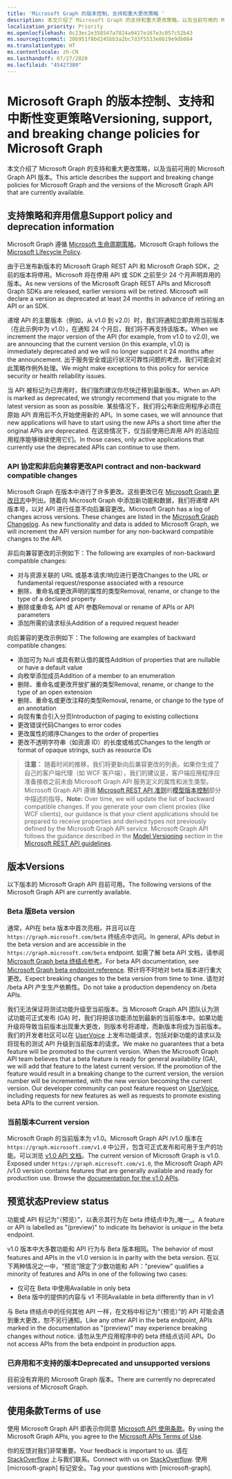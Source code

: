 ```yaml
---
title: 'Microsoft Graph 的版本控制、支持和重大更改策略 '
description: 本文介绍了 Microsoft Graph 的支持和重大更改策略，以及当前可用的 Microsoft Graph API 版本。
localization_priority: Priority
ms.openlocfilehash: 0c23ec2e358547a7824a9417e167e3c057c52b43
ms.sourcegitcommit: 20b951f8bd245bb3a2bc7d3f5533e8619e9db084
ms.translationtype: HT
ms.contentlocale: zh-CN
ms.lasthandoff: 07/27/2020
ms.locfileid: "45427380"
---
```

# <a name="versioning-support-and-breaking-change-policies-for-microsoft-graph"></a><span data-ttu-id="da9ff-103">Microsoft Graph 的版本控制、支持和中断性变更策略</span><span class="sxs-lookup"><span data-stu-id="da9ff-103">Versioning, support, and breaking change policies for Microsoft Graph</span></span>

<span data-ttu-id="da9ff-104">本文介绍了 Microsoft Graph 的支持和重大更改策略，以及当前可用的 Microsoft Graph API 版本。</span><span class="sxs-lookup"><span data-stu-id="da9ff-104">This article describes the support and breaking change policies for Microsoft Graph and the versions of the Microsoft Graph API that are currently available.</span></span>

## <a name="support-policy-and-deprecation-information"></a><span data-ttu-id="da9ff-105">支持策略和弃用信息</span><span class="sxs-lookup"><span data-stu-id="da9ff-105">Support policy and deprecation information</span></span>

<span data-ttu-id="da9ff-106">Microsoft Graph 遵循 [Microsoft 生命周期策略](https://support.microsoft.com/lifecycle)。</span><span class="sxs-lookup"><span data-stu-id="da9ff-106">Microsoft Graph follows the [Microsoft Lifecycle Policy](https://support.microsoft.com/lifecycle).</span></span>

<span data-ttu-id="da9ff-p101">由于已发布新版本的 Microsoft Graph REST API 和 Microsoft Graph SDK，之前的版本将停用。Microsoft 将在停用 API 或 SDK 之前至少 24 个月声明弃用的版本。</span><span class="sxs-lookup"><span data-stu-id="da9ff-p101">As new versions of the Microsoft Graph REST APIs and Microsoft Graph SDKs are released, earlier versions will be retired. Microsoft will declare a version as deprecated at least 24 months in advance of retiring an API or an SDK.</span></span>

<span data-ttu-id="da9ff-109">递增 API 的主要版本（例如，从 v1.0 到 v2.0）时，我们将通知立即弃用当前版本（在此示例中为 v1.0），在通知 24 个月后，我们将不再支持该版本。</span><span class="sxs-lookup"><span data-stu-id="da9ff-109">When we increment the major version of the API (for example, from v1.0 to v2.0), we are announcing that the current version (in this example, v1.0) is immediately deprecated and we will no longer support it 24 months after the announcement.</span></span> <span data-ttu-id="da9ff-110">出于服务安全或运行状况可靠性问题的考虑，我们可能会对此策略作例外处理。</span><span class="sxs-lookup"><span data-stu-id="da9ff-110">We might make exceptions to this policy for service security or health reliability issues.</span></span>

<span data-ttu-id="da9ff-111">当 API 被标记为已弃用时，我们强烈建议你尽快迁移到最新版本。</span><span class="sxs-lookup"><span data-stu-id="da9ff-111">When an API is marked as deprecated, we strongly recommend that you migrate to the latest version as soon as possible.</span></span> <span data-ttu-id="da9ff-112">某些情况下，我们将公布新应用程序必须在原始 API 弃用后不久开始使用新的 API。</span><span class="sxs-lookup"><span data-stu-id="da9ff-112">In some cases, we will announce that new applications will have to start using the new APIs a short time after the original APIs are deprecated.</span></span> <span data-ttu-id="da9ff-113">在这些情况下，仅当前使用已弃用 API 的活动应用程序能够继续使用它们。</span><span class="sxs-lookup"><span data-stu-id="da9ff-113">In those cases, only active applications that currently use the deprecated APIs can continue to use them.</span></span>

### <a name="api-contract-and-non-backward-compatible-changes"></a><span data-ttu-id="da9ff-114">API 协定和非后向兼容更改</span><span class="sxs-lookup"><span data-stu-id="da9ff-114">API contract and non-backward compatible changes</span></span>

<span data-ttu-id="da9ff-p104">Microsoft Graph 在版本中进行了许多更改。这些更改已在 [Microsoft Graph 更改日志](changelog.md)中列出。随着向 Microsoft Graph 中添加新功能和数据，我们将递增 API 版本号，以对 API 进行任意不向后兼容更改。</span><span class="sxs-lookup"><span data-stu-id="da9ff-p104">Microsoft Graph has a log of changes across versions. These changes are listed in the [Microsoft Graph Changelog](changelog.md). As new functionality and data is added to Microsoft Graph, we will increment the API version number for any non-backward compatible changes to the API.</span></span>

<span data-ttu-id="da9ff-118">非后向兼容更改的示例如下：</span><span class="sxs-lookup"><span data-stu-id="da9ff-118">The following are examples of non-backward compatible changes:</span></span>

- <span data-ttu-id="da9ff-119">对与资源关联的 URL 或基本请求/响应进行更改</span><span class="sxs-lookup"><span data-stu-id="da9ff-119">Changes to the URL or fundamental request/response associated with a resource</span></span>
- <span data-ttu-id="da9ff-120">删除、重命名或更改声明的属性的类型</span><span class="sxs-lookup"><span data-stu-id="da9ff-120">Removal, rename, or change to the type of a declared property</span></span>
- <span data-ttu-id="da9ff-121">删除或重命名 API 或 API 参数</span><span class="sxs-lookup"><span data-stu-id="da9ff-121">Removal or rename of APIs or API parameters</span></span>
- <span data-ttu-id="da9ff-122">添加所需的请求标头</span><span class="sxs-lookup"><span data-stu-id="da9ff-122">Addition of a required request header</span></span>

<span data-ttu-id="da9ff-123">向后兼容的更改示例如下：</span><span class="sxs-lookup"><span data-stu-id="da9ff-123">The following are examples of backward compatible changes:</span></span>

- <span data-ttu-id="da9ff-124">添加可为 Null 或具有默认值的属性</span><span class="sxs-lookup"><span data-stu-id="da9ff-124">Addition of properties that are nullable or have a default value</span></span>
- <span data-ttu-id="da9ff-125">向枚举添加成员</span><span class="sxs-lookup"><span data-stu-id="da9ff-125">Addition of a member to an enumeration</span></span>
- <span data-ttu-id="da9ff-126">删除、重命名或更改开放扩展的类型</span><span class="sxs-lookup"><span data-stu-id="da9ff-126">Removal, rename, or change to the type of an open extension</span></span>
- <span data-ttu-id="da9ff-127">删除、重命名或更改注释的类型</span><span class="sxs-lookup"><span data-stu-id="da9ff-127">Removal, rename, or change to the type of an annotation</span></span>
- <span data-ttu-id="da9ff-128">向现有集合引入分页</span><span class="sxs-lookup"><span data-stu-id="da9ff-128">Introduction of paging to existing collections</span></span>
- <span data-ttu-id="da9ff-129">更改错误代码</span><span class="sxs-lookup"><span data-stu-id="da9ff-129">Changes to error codes</span></span>
- <span data-ttu-id="da9ff-130">更改属性的顺序</span><span class="sxs-lookup"><span data-stu-id="da9ff-130">Changes to the order of properties</span></span>
- <span data-ttu-id="da9ff-131">更改不透明字符串（如资源 ID）的长度或格式</span><span class="sxs-lookup"><span data-stu-id="da9ff-131">Changes to the length or format of opaque strings, such as resource IDs</span></span>

><span data-ttu-id="da9ff-p105">**注意：** 随着时间的推移，我们将更新向后兼容更改的列表。如果你生成了自己的客户端代理（如 WCF 客户端），我们的建议是，客户端应用程序应准备接收之前未由 Microsoft Graph API 服务定义的属性和派生类型。Microsoft Graph API 遵循 [Microsoft REST API 准则](https://github.com/microsoft/api-guidelines/)的[模型版本控制](https://github.com/microsoft/api-guidelines/blob/master/Guidelines.md#12-versioning)部分中描述的指导。</span><span class="sxs-lookup"><span data-stu-id="da9ff-p105">**Note:** Over time, we will update the list of backward compatible changes. If you generate your own client proxies (like WCF clients), our guidance is that your client applications should be prepared to receive properties and derived types not previously defined by the Microsoft Graph API service. Microsoft Graph API follows the guidance described in the [Model Versioning](https://github.com/microsoft/api-guidelines/blob/master/Guidelines.md#12-versioning) section in the [Microsoft REST API guidelines](https://github.com/microsoft/api-guidelines/).</span></span>

## <a name="versions"></a><span data-ttu-id="da9ff-135">版本</span><span class="sxs-lookup"><span data-stu-id="da9ff-135">Versions</span></span>

<span data-ttu-id="da9ff-136">以下版本的 Microsoft Graph API 目前可用。</span><span class="sxs-lookup"><span data-stu-id="da9ff-136">The following versions of the Microsoft Graph API are currently available.</span></span>

### <a name="beta-version"></a><span data-ttu-id="da9ff-137">Beta 版</span><span class="sxs-lookup"><span data-stu-id="da9ff-137">Beta version</span></span>
<span data-ttu-id="da9ff-138">通常，API在 beta 版本中首次亮相，并且可以在 `https://graph.microsoft.com/beta` 终结点中访问。</span><span class="sxs-lookup"><span data-stu-id="da9ff-138">In general, APIs debut in the beta version and are accessible in the `https://graph.microsoft.com/beta` endpoint.</span></span> <span data-ttu-id="da9ff-139">如需了解 beta API 文档，请参阅 [Microsoft Graph beta 终结点参考](/graph/api/overview?view=graph-rest-beta)。</span><span class="sxs-lookup"><span data-stu-id="da9ff-139">For beta API documentation, see [Microsoft Graph beta endpoint reference](/graph/api/overview?view=graph-rest-beta).</span></span> <span data-ttu-id="da9ff-140">预计将不时地对 beta 版本进行重大更改。</span><span class="sxs-lookup"><span data-stu-id="da9ff-140">Expect breaking changes to the beta version from time to time.</span></span> <span data-ttu-id="da9ff-141">请勿对 /beta API 产生生产依赖性。</span><span class="sxs-lookup"><span data-stu-id="da9ff-141">Do not take a production dependency on /beta APIs.</span></span>

<span data-ttu-id="da9ff-p107">我们无法保证将测试功能升级至当前版本。当 Microsoft Graph API 团队认为测试功能可正式发布 (GA) 时，我们将把该功能添加到最新的当前版本中。如果功能升级将导致当前版本出现重大更改，则版本号将递增，而新版本将成为当前版本。我们的开发者社区可以在 [UserVoice](https://officespdev.uservoice.com/) 上发布功能请求，包括对新功能的请求以及将现有的测试 API 升级到当前版本的请求。</span><span class="sxs-lookup"><span data-stu-id="da9ff-p107">We make no guarantees that a beta feature will be promoted to the current version. When the Microsoft Graph API team believes that a beta feature is ready for general availability (GA), we will add that feature to the latest current version. If the promotion of the feature would result in a breaking change to the current version, the version number will be incremented, with the new version becoming the current version. Our developer community can post feature request on [UserVoice](https://officespdev.uservoice.com/), including requests for new features as well as requests to promote existing beta APIs to the current version.</span></span>

### <a name="current-version"></a><span data-ttu-id="da9ff-146">当前版本</span><span class="sxs-lookup"><span data-stu-id="da9ff-146">Current version</span></span>

<span data-ttu-id="da9ff-p108">Microsoft Graph 的当前版本为 v1.0。Microsoft Graph API /v1.0 版本在 `https://graph.microsoft.com/v1.0` 中公开，包含可正式发布和可用于生产的功能。可以浏览 [v1.0 API 文档](/graph/api/overview?view=graph-rest-1.0)。</span><span class="sxs-lookup"><span data-stu-id="da9ff-p108">The current version of Microsoft Graph is v1.0. Exposed under `https://graph.microsoft.com/v1.0`, the Microsoft Graph API /v1.0 version contains features that are generally available and ready for production use. Browse the [documentation for the v1.0 APIs](/graph/api/overview?view=graph-rest-1.0).</span></span>

## <a name="preview-status"></a><span data-ttu-id="da9ff-150">预览状态</span><span class="sxs-lookup"><span data-stu-id="da9ff-150">Preview status</span></span>
<span data-ttu-id="da9ff-151">功能或 API 标记为“（预览）”，以表示其行为在 beta 终结点中为_唯一_。</span><span class="sxs-lookup"><span data-stu-id="da9ff-151">A feature or API is labelled as "(preview)" to indicate its behavior is _unique_ in the beta endpoint.</span></span> 

<span data-ttu-id="da9ff-152">v1.0 版本中大多数功能和 API 行为与 Beta 版本相同。</span><span class="sxs-lookup"><span data-stu-id="da9ff-152">The behavior of most features and APIs in the v1.0 version is in parity with the beta version.</span></span> <span data-ttu-id="da9ff-153">在以下两种情况之一中，“预览”限定了少数功能和 API：</span><span class="sxs-lookup"><span data-stu-id="da9ff-153">"preview" qualifies a minority of features and APIs in one of the following two cases:</span></span> 
- <span data-ttu-id="da9ff-154">仅可在 Beta 中使用</span><span class="sxs-lookup"><span data-stu-id="da9ff-154">Available in only beta</span></span>
- <span data-ttu-id="da9ff-155">Beta 版中的提供的内容与 v1 不同</span><span class="sxs-lookup"><span data-stu-id="da9ff-155">Available in beta differently than in v1</span></span>

<span data-ttu-id="da9ff-156">与 Beta 终结点中的任何其他 API 一样，在文档中标记为“（预览）”的 API 可能会遇到重大更改，恕不另行通知。</span><span class="sxs-lookup"><span data-stu-id="da9ff-156">Like any other API in the beta endpoint, APIs marked in the documentation as "(preview)" may experience breaking changes without notice.</span></span> <span data-ttu-id="da9ff-157">请勿从生产应用程序中的 beta 终结点访问 API。</span><span class="sxs-lookup"><span data-stu-id="da9ff-157">Do not access APIs from the beta endpoint in production apps.</span></span>


### <a name="deprecated-and-unsupported-versions"></a><span data-ttu-id="da9ff-158">已弃用和不支持的版本</span><span class="sxs-lookup"><span data-stu-id="da9ff-158">Deprecated and unsupported versions</span></span>

<span data-ttu-id="da9ff-159">目前没有弃用的 Microsoft Graph 版本。</span><span class="sxs-lookup"><span data-stu-id="da9ff-159">There are currently no deprecated versions of Microsoft Graph.</span></span>

## <a name="terms-of-use"></a><span data-ttu-id="da9ff-160">使用条款</span><span class="sxs-lookup"><span data-stu-id="da9ff-160">Terms of use</span></span>

<span data-ttu-id="da9ff-161">使用 Microsoft Graph API 即表示你同意 [Microsoft API 使用条款](/legal/microsoft-apis/terms-of-use?context=/graph/context)。</span><span class="sxs-lookup"><span data-stu-id="da9ff-161">By using the Microsoft Graph APIs, you agree to the [Microsoft APIs Terms of Use](/legal/microsoft-apis/terms-of-use?context=/graph/context).</span></span>

<span data-ttu-id="da9ff-162">你的反馈对我们非常重要。</span><span class="sxs-lookup"><span data-stu-id="da9ff-162">Your feedback is important to us.</span></span> <span data-ttu-id="da9ff-163">请在 [StackOverflow](https://stackoverflow.com/questions/tagged/microsoftgraph?sort=newest) 上与我们联系。</span><span class="sxs-lookup"><span data-stu-id="da9ff-163">Connect with us on [StackOverflow](https://stackoverflow.com/questions/tagged/microsoftgraph?sort=newest).</span></span> <span data-ttu-id="da9ff-164">使用 [microsoft-graph] 标记安全。</span><span class="sxs-lookup"><span data-stu-id="da9ff-164">Tag your questions with [microsoft-graph].</span></span>
